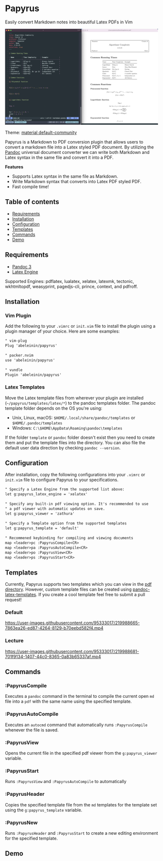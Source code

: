 # Papyrus

Easily convert Markdown notes into beautiful Latex PDFs in Vim

![Screenshot example of Papyrus](https://github.com/abeleinin/papyrus/blob/main/examples/example.png?raw=true)

Theme: [material default-community](https://github.com/kaicataldo/material.vim)

Papyrus is a Markdown to PDF conversion plugin that allows users to convert a markdown file into a Latex styled PDF document. By utilizing the [Pandoc](https://pandoc.org/) universal document converter we can write both Markdown and Latex syntax in the same file and convert it into a PDF.

**Features**

- Supports Latex syntax in the same file as Markdown.
- Write Markdown syntax that converts into Latex PDF styled PDF.
- Fast compile time!

## Table of contents

- [Requirements](#requirements)
- [Installation](#installation)
- [Configuration](#configuration)
- [Templates](#templates)
- [Commands](#commands)
- [Demo](#demo)

## Requirements

- [Pandoc 3](https://pandoc.org/installing.html)
- [Latex Engine](https://pandoc.org/MANUAL.html#option--pdf-engine)

Supported Engines: pdflatex, lualatex, xelatex, latexmk, tectonic, wkhtmltopdf, weasyprint, pagedjs-cli, prince, context, and pdfroff.

## Installation

### Vim Plugin

Add the following to your `.vimrc` or `init.vim` file to install the plugin using a plugin manager of your choice. Here are some examples:

```vim
" vim-plug
Plug 'abeleinin/papyrus'

" packer.nvim
use 'abeleinin/papyrus'

" vundle
Plugin 'abeleinin/papyrus'
```

### Latex Templates

Move the Latex template files from wherever your plugin are installed (`~/papyrus/templates/latex/*`) to the pandoc templates folder. The pandoc template folder depends on the OS you're using:

- Unix, Linux, macOS: `$HOME/.local/share/pandoc/templates` or `$HOME/.pandoc/templates`
- Windows: `C:\$HOME\AppData\Roaming\pandoc\templates`

If the folder `template` or `pandoc` folder doesn't exist then you need to create them and put the template files into the directory. You can also file the default user data direction by checking `pandoc --version`.

## Configuration

After installation, copy the following configurations into your `.vimrc` or `init.vim` file to configure Papyrus to your specifications.

```vim
" Specify a Latex Engine from the supported list above:
let g:papyrus_latex_engine = 'xelatex'

" Specify any built-in pdf viewing option. It's recommended to use 
" a pdf viewer with automatic updates on save.
let g:papyrus_viewer = 'zathura'

" Specify a Template option from the supported templates
let g:papyrus_template = 'default'

" Recommened keybinding for compiling and viewing documents
map <leader>pc :PapyrusCompile<CR>
map <leader>pa :PapyrusAutoCompile<CR>
map <leader>po :PapyrusView<CR>
map <leader>ps :PapyrusStart<CR>
```

## Templates

Currently, Papyrus supports two templates which you can view in the [pdf directory](https://github.com/abeleinin/papyrus/tree/main/templates/pdf). However, custom template files can be created using [pandoc-latex-templates](https://github.com/Wandmalfarbe/pandoc-latex-template). If you create a cool template feel free to submit a pull request!
 
### Default

https://user-images.githubusercontent.com/95333017/219988665-7863ea26-ed87-4264-8129-b70eebd582f4.mp4


### Lecture 

https://user-images.githubusercontent.com/95333017/219988681-701f9134-1407-44c0-8365-0a83b65337af.mp4


## Commands

### :PapyrusCompile

Executes a `pandoc` command in the terminal to compile the current open `md` file into a `pdf` with the same name using the specified template.

### :PapyrusAutoCompile

Executes an `autocmd` command that automatically runs `:PapyrusCompile` whenever the file is saved.

### :PapyrusView 

Opens the current file in the specified pdf viewer from the `g:papyrus_viewer` variable.

### :PapyrusStart

Runs `:PapyrusView` and `:PapyrusAutoCompile` to automatically 

### :PapyrusHeader

Copies the specified template file from the `md` templates for the template set using the `g:papyrus_template` variable.

### :PapyrusNew

Runs `:PapyrusHeader` and `:PapyrusStart` to create a new editing environment for the specified template.


## Demo

